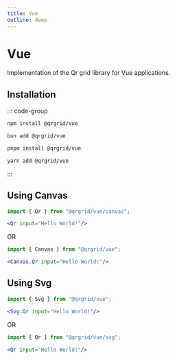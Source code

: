```yaml
---
title: Vue
outline: deep
---
```


# Vue

Implementation of the Qr grid library for Vue applications.

## Installation

::: code-group

```sh [npm]
npm install @qrgrid/vue
```

```sh [bun]
bun add @qrgrid/vue
```

```sh [pnpm]
pnpm install @qrgrid/vue
```

```sh [yarn]
yarn add @qrgrid/vue
```

:::

## Using Canvas

```jsx
import { Qr } from "@qrgrid/vue/canvas";

<Qr input="Hello World!"/>
```

OR

```jsx
import { Canvas } from "@qrgrid/vue";

<Canvas.Qr input="Hello World!"/>
```

## Using Svg

```jsx
import { Svg } from "@qrgrid/vue";

<Svg.Qr input="Hello World!"/>
```

OR

```jsx
import { Qr } from "@qrgrid/vue/svg";

<Qr input="Hello World!"/>
```
